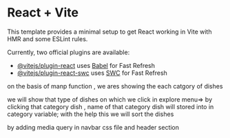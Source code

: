 # React + Vite

This template provides a minimal setup to get React working in Vite with HMR and some ESLint rules.

Currently, two official plugins are available:

- [@vitejs/plugin-react](https://github.com/vitejs/vite-plugin-react/blob/main/packages/plugin-react/README.md) uses [Babel](https://babeljs.io/) for Fast Refresh
- [@vitejs/plugin-react-swc](https://github.com/vitejs/vite-plugin-react-swc) uses [SWC](https://swc.rs/) for Fast Refresh


<!-- 23/05/2024 -->
<!-- creating menu section -->

on the basis of manp function , we ares showing the each catgory of dishes

<!-- to filter out our product  => display food item folder-->
we will show  that type of dishes on which we click in explore menu=> by clicking that category dish , name of that category dish will stored into in category variable;
with the help this we will sort the dishes 
<!-- using  context api -->

<!-- fooddisplay component -->

<!-- filter particular dish -->

<!-- creagting foooter -->

<!-- 24/05/2024 -->
<!-- app download -->
<!-- making website responsive --> by adding media query in navbar css file and header section

<!-- when we click menu , it redirect to menu section -->

<!-- login sign pop component -->
<!-- creating cartpage -->


<!-- 26/05/2024 -->
<!-- adding css propery for add to cart.js  -->
<!-- logic for total in cart.js -->
<!-- logic for dot that if cart value is hidden this will not visible -->
<!-- place order page -->